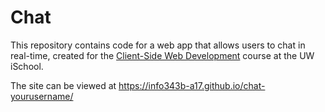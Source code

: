 # Chat

This repository contains code for a web app that allows users to chat in real-time, created for the [Client-Side Web Development](https://canvas.uw.edu/courses/1118282) course at the UW iSchool.

The site can be viewed at <https://info343b-a17.github.io/chat-yourusername/>
